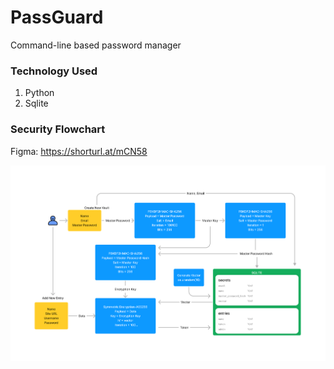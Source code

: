 # PassGuard
Command-line based password manager

### Technology Used
1. Python
2. Sqlite

### Security Flowchart
Figma: https://shorturl.at/mCN58

![Passguard Flowchart](/assets/passguard.png)